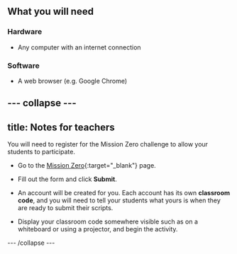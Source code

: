 ## What you will need

### Hardware

+ Any computer with an internet connection

### Software

+ A web browser (e.g. Google Chrome)


--- collapse ---
---
title: Notes for teachers
---

You will need to register for the Mission Zero challenge to allow your students to participate.

+ Go to the [Mission Zero](https://trinket.io/mission-zero/register){:target="_blank"} page.

+ Fill out the form and click **Submit**.

+ An account will be created for you. Each account has its own **classroom code**, and you will need to tell your students what yours is when they are ready to submit their scripts.

+ Display your classroom code somewhere visible such as on a whiteboard or using a projector, and begin the activity.


--- /collapse ---
